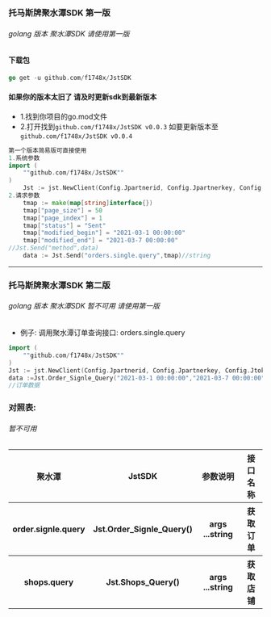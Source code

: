 ### 托马斯牌聚水潭SDK 第一版
###### golang 版本 聚水潭SDK 请使用第一版
#### 下载包
```go
go get -u github.com/f1748x/JstSDK
```
#### 如果你的版本太旧了 请及时更新sdk到最新版本
* 1.找到你项目的go.mod文件
* 2.打开找到``github.com/f1748x/JstSDK v0.0.3`` 如要更新版本至 ``github.com/f1748x/JstSDK v0.0.4``
```go 
第一个版本简易版可直接使用
1.系统参数
import (
    ""github.com/f1748x/JstSDK""
)
    Jst := jst.NewClient(Config.Jpartnerid, Config.Jpartnerkey, Config.Jtoken)
2.请求参数
    tmap := make(map[string]interface{})
	tmap["page_size"] = 50
	tmap["page_index"] = 1
	tmap["status"] = "Sent"
	tmap["modified_begin"] = "2021-03-1 00:00:00"
	tmap["modified_end"] = "2021-03-7 00:00:00"
//Jst.Send("method",data)
	data := Jst.Send("orders.single.query",tmap)//string

```
------------------------------------------------------------
### 托马斯牌聚水潭SDK 第二版
###### golang 版本 聚水潭SDK 暂不可用  请使用第一版
* 例子:
调用聚水潭订单查询接口: orders.single.query
```go
import (
    ""github.com/f1748x/JstSDK""
)
Jst := jst.NewClient(Config.Jpartnerid, Config.Jpartnerkey, Config.Jtoken)
data :=Jst.Order_Signle_Query("2021-03-1 00:00:00","2021-03-7 00:00:00")
//订单数据
```

### 对照表:
###### 暂不可用
<table>
        <tr>
            <th>聚水潭</th>
            <th>JstSDK</th>
            <th>参数说明</th>
            <th>接口名称</th>
        </tr>
        <tr>
            <th>order.signle.query</th>
            <th>Jst.Order_Signle_Query()</th>
            <th>args ...string</th>
            <th>获取订单</th>
        </tr>
         <tr>
            <th>shops.query</th>
            <th>Jst.Shops_Query()</th>
            <th>args ...string</th>
            <th>获取店铺</th>
</tr>
    </table>
